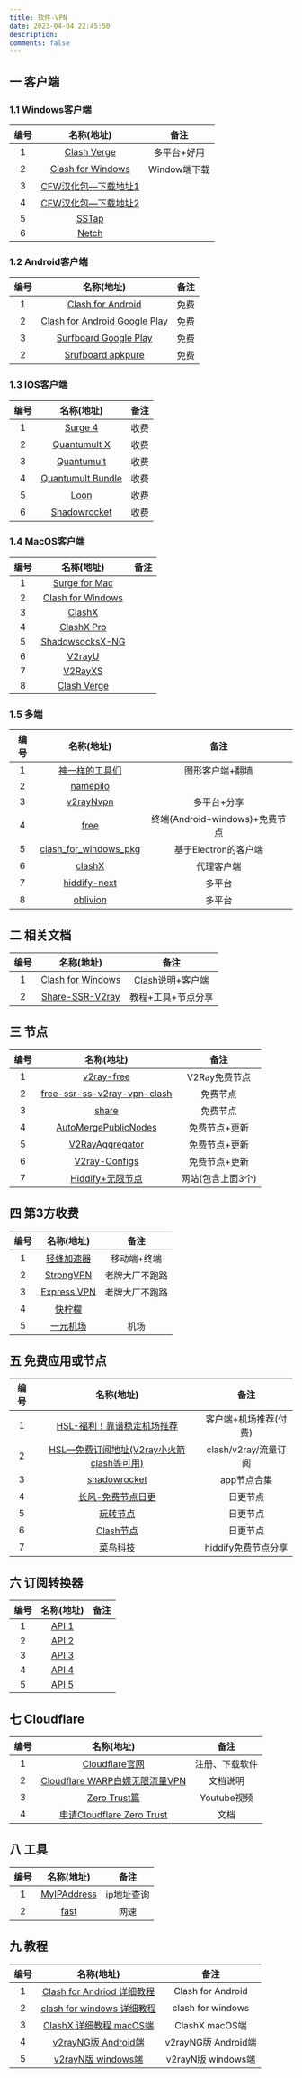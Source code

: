 ```yaml
---
title: 软件-VPN
date: 2023-04-04 22:45:50
description: 
comments: false
---
```

## 一 客户端

### 1.1 Windows客户端

| 编号 |                          名称(地址)                          |     备注     |
| :--: | :----------------------------------------------------------: | :----------: |
|  1   |          [Clash Verge](https://en.clashverge.org/)           | 多平台+好用  |
|  2   | [Clash for Windows](https://github.com/Fndroid/clash_for_windows_pkg/releases) | Window端下载 |
|  3   | [CFW汉化包—下载地址1](https://github.com/HoldOnBro/LocalizeCFW/releases) |              |
|  4   | [CFW汉化包—下载地址2](https://github.com/BoyceLig/Clash_Chinese_Patch/releases) |              |
|  5   |       [SSTap](https://github.com/FQrabbit/SSTap-Rule)        |              |
|  6   |      [Netch](https://github.com/netchx/netch/releases)       |              |

### 1.2 Android客户端

| 编号 |                          名称(地址)                          | 备注 |
| :--: | :----------------------------------------------------------: | :--: |
|  1   | [Clash for Android](https://github.com/Kr328/ClashForAndroid/releases) | 免费 |
|  2   | [Clash for Android Google Play](https://play.google.com/store/apps/details?id=com.github.kr328.clash) | 免费 |
|  3   | [Surfboard Google Play](https://play.google.com/store/apps/details?id=com.getsurfboard) | 免费 |
|  2   | [Srufboard apkpure](https://apkpure.com/surfboard/com.getsurfboard) | 免费 |

### 1.3 IOS客户端

| 编号 |                          名称(地址)                          | 备注 |
| :--: | :----------------------------------------------------------: | :--: |
|  1   |    [Surge 4](https://apps.apple.com/us/app/id1442620678)     | 收费 |
|  2   | [Quantumult X](https://apps.apple.com/us/app/quantumult-x/id1443988620) | 收费 |
|  3   | [Quantumult](https://apps.apple.com/us/app/quantumult/id1252015438) | 收费 |
|  4   | [Quantumult Bundle](https://apps.apple.com/us/app-bundle/quantumult-x-upgrade/id1482985563) | 收费 |
|  5   |   [Loon](https://apps.apple.com/us/app/loon/id1373567447)    | 收费 |
|  6   | [Shadowrocket](https://apps.apple.com/us/app/shadowrocket/id932747118) | 收费 |

### 1.4 MacOS客户端

| 编号 |                          名称(地址)                          | 备注 |
| :--: | :----------------------------------------------------------: | :--: |
|  1   |            [Surge for Mac](https://nssurge.com/)             |      |
|  2   | [Clash for Windows](https://github.com/Fndroid/clash_for_windows_pkg/releases) |      |
|  3   |   [ClashX](https://github.com/yichengchen/clashX/releases)   |      |
|  4   | [ClashX Pro](https://install.appcenter.ms/users/clashx/apps/clashx-pro/distribution_groups/public) |      |
|  5   | [ShadowsocksX-NG](https://github.com/shadowsocks/ShadowsocksX-NG/releases) |      |
|  6   |      [V2rayU](https://github.com/yanue/V2rayU/releases)      |      |
|  7   |     [V2RayXS](https://github.com/tzmax/V2RayXS/releases)     |      |
|  8   | [Clash Verge](https://github.com/zzzgydi/clash-verge/releases) |      |

### 1.5 多端

| 编号 |                          名称(地址)                          |              备注              |
| :--: | :----------------------------------------------------------: | :----------------------------: |
|  1   |  [神一样的工具们](https://www.v2ray.com/awesome/tools.html)  |        图形客户端+翻墙         |
|  2   |          [namepilo](https://namepilo.com/index.php)          |                                |
|  3   |    [v2rayNvpn](https://github.com/githubvpn007/v2rayNvpn)    |          多平台+分享           |
|  4   |            [free](https://github.com/freefq/free)            | 终端(Android+windows)+免费节点 |
|  5   | [clash_for_windows_pkg](https://github.com/Fndroid/clash_for_windows_pkg) |      基于Electron的客户端      |
|  6   |       [clashX](https://github.com/yichengchen/clashX)        |           代理客户端           |
|  7   |   [hiddify-next](https://github.com/hiddify/hiddify-next)    |             多平台             |
|  8   |          [oblivion](https://github.com/bepass-org)           |             多平台             |

## 二 相关文档

| 编号 |                          名称(地址)                          |        备注        |
| :--: | :----------------------------------------------------------: | :----------------: |
|  1   |      [Clash for Windows](https://docs.cfw.lbyczf.com/)       |  Clash说明+客户端  |
|  2   | [Share-SSR-V2ray](https://github.com/selierlin/Share-SSR-V2ray) | 教程+工具+节点分享 |

## 三 节点

| 编号 |                          名称(地址)                          |       备注        |
| :--: | :----------------------------------------------------------: | :---------------: |
|  1   |   [v2ray-free](https://github.com/v2ray-links/v2ray-free)    |   V2Ray免费节点   |
|  2   | [free-ssr-ss-v2ray-vpn-clash](https://github.com/xrayfree/free-ssr-ss-v2ray-vpn-clash) |     免费节点      |
|  3   |         [share](https://github.com/mianfeifq/share)          |     免费节点      |
|  4   | [AutoMergePublicNodes](https://github.com/chengaopan/AutoMergePublicNodes) |   免费节点+更新   |
|  5   | [V2RayAggregator](https://github.com/mahdibland/V2RayAggregator) |   免费节点+更新   |
|  6   | [V2ray-Configs](https://github.com/barry-far/V2ray-Configs)  |   免费节点+更新   |
|  7   |     [Hiddify+无限节点](https://ybfl.net/sites/411.html)      | 网站(包含上面3个) |

## 四 第3方收费

| 编号 |                          名称(地址)                          |      备注      |
| :--: | :----------------------------------------------------------: | :------------: |
|  1   |               [ 轻蜂加速器](https://qfacc.cn/)               |  移动端+终端   |
|  2   |             [StrongVPN](https://strongvpn.com/)              | 老牌大厂不跑路 |
|  3   |          [Express VPN](https://www.expressvpn.com/)          | 老牌大厂不跑路 |
|  4   |        [快柠檬](https://knmvb.site/s/mac108/qnijgry)         |                |
|  5   | [一元机场](https://xn--4gq62f52gdss.com/#/register?code=qoq1kwab) |      机场      |

## 五 免费应用或节点

| 编号 |                          名称(地址)                          |         备注          |
| :--: | :----------------------------------------------------------: | :-------------------: |
|  1   | [HSL-福利！靠谱稳定机场推荐](https://haoshangle.com/?p=1749) | 客户端+机场推荐(付费) |
|  2   | [HSL—免费订阅地址(V2ray小火箭clash等可用)](https://haoshangle.com/?p=16) | clash/v2ray/流量订阅  |
|  3   |      [shadowrocket](https://shadowrocket.v2cross.com/)       |      app节点合集      |
|  4   | [长风-免费节点日更](https://www.cfmem.com/search/label/free) |       日更节点        |
|  5   |           [玩转节点](https://www.wanzhuanmi.com/)            |       日更节点        |
|  6   |            [Clash节点](https://clashgithub.com/)             |       日更节点        |
|  7   | [菜鸟科技](https://cainiaokeji.blogspot.com/2024/06/hiddify.html) |  hiddify免费节点分享  |

## 六 订阅转换器

| 编号 |              名称(地址)               | 备注 |
| :--: | :-----------------------------------: | :--: |
|  1   |    [API 1](https://sub.xeton.dev/)    |      |
|  2   |  [API 2](https://sub-web.wcc.best/)   |      |
|  3   | [API 3](https://api.nameless13.com/)  |      |
|  4   |      [API 4](https://agwa.page/)      |      |
|  5   | [API 5](https://acl4ssr.netlify.app/) |      |

## 七 Cloudflare

| 编号 |                          名称(地址)                          |      备注      |
| :--: | :----------------------------------------------------------: | :------------: |
|  1   |            [Cloudflare官网](dash.cloudflare.com)             | 注册、下载软件 |
|  2   | [Cloudflare WARP白嫖无限流量VPN](https://www.techxiaofei.com/post/vpn/warp/) |    文档说明    |
|  3   | [Zero Trust篇](https://www.youtube.com/watch?v=dkUMb60KIFw)  |  Youtube视频   |
|  4   | [申请Cloudflare Zero Trust](https://www.smallstep.one/article/cloudflare-1) |      文档      |

## 八 工具

| 编号 |                  名称(地址)                   |    备注    |
| :--: | :-------------------------------------------: | :--------: |
|  1   | [MyIPAddress](https://whatismyipaddress.com/) | ip地址查询 |
|  2   |           [fast](https://fast.com/)           |    网速    |

## 九 教程

| 编号 |                          名称(地址)                          |        备注         |
| :--: | :----------------------------------------------------------: | :-----------------: |
|  1   | [Clash for Andriod 详细教程](https://www.v2rayfree.eu.org/post/clash-for-android-tutorial/) |  Clash for Android  |
|  2   | [clash for windows 详细教程](https://www.v2rayfree.eu.org/post/clash-for-windows-tutorial/) |  clash for windows  |
|  3   | [ClashX 详细教程 macOS端](https://www.v2rayfree.eu.org/post/clash-for-mac-tutorial/) |   ClashX  macOS端   |
|  4   | [v2rayNG版 Android端](https://www.v2rayfree.eu.org/post/v2rayNg-tutorial/) | v2rayNG版 Android端 |
|  5   | [v2rayN版 windows端](https://www.v2rayfree.eu.org/post/v2rayN-tutorial/) | v2rayN版 windows端  |

